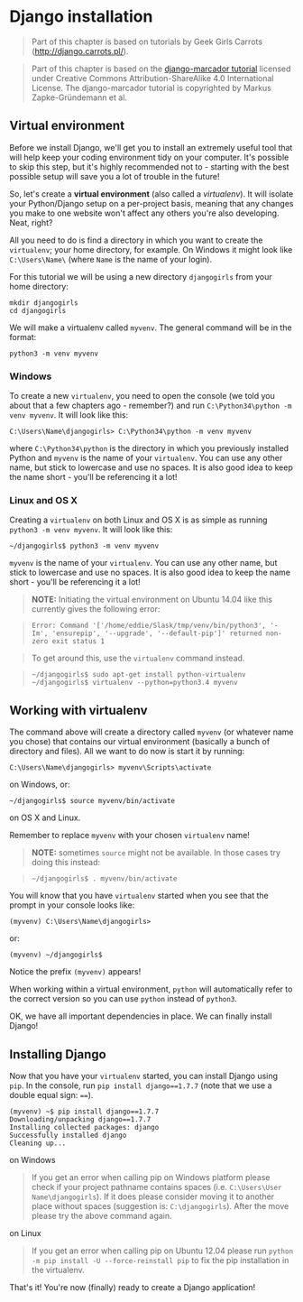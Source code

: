 # Django installation

> Part of this chapter is based on tutorials by Geek Girls Carrots (http://django.carrots.pl/).

> Part of this chapter is based on the [django-marcador
tutorial](http://django-marcador.keimlink.de/) licensed under Creative Commons
Attribution-ShareAlike 4.0 International License. The django-marcador tutorial
is copyrighted by Markus Zapke-Gründemann et al.


## Virtual environment

Before we install Django, we'll get you to install an extremely useful tool that will help keep your coding environment tidy on your computer. It's possible to skip this step, but it's highly recommended not to - starting with the best possible setup will save you a lot of trouble in the future!

So, let's create a **virtual environment** (also called a *virtualenv*). It will isolate your Python/Django setup on a per-project basis, meaning that any changes you make to one website won't affect any others you're also developing. Neat, right?

All you need to do is find a directory in which you want to create the `virtualenv`; your home directory, for example. On Windows it might look like `C:\Users\Name\` (where `Name` is the name of your login).

For this tutorial we will be using a new directory `djangogirls` from your home directory:

    mkdir djangogirls
    cd djangogirls

We will make a virtualenv called `myvenv`. The general command will be in the format:

    python3 -m venv myvenv

### Windows

To create a new `virtualenv`, you need to open the console (we told you about that a few chapters ago - remember?) and run `C:\Python34\python -m venv myvenv`. It will look like this:

    C:\Users\Name\djangogirls> C:\Python34\python -m venv myvenv

where `C:\Python34\python` is the directory in which you previously installed Python and `myvenv` is the name of your `virtualenv`. You can use any other name, but stick to lowercase and use no spaces. It is also good idea to keep the name short - you'll be referencing it a lot!

### Linux and OS X

Creating a `virtualenv` on both Linux and OS X is as simple as running `python3 -m venv myvenv`.
It will look like this:

    ~/djangogirls$ python3 -m venv myvenv

`myvenv` is the name of your `virtualenv`. You can use any other name, but stick to lowercase and use no spaces. It is also good idea to keep the name short - you'll be referencing it a lot!

> __NOTE:__ Initiating the virtual environment on Ubuntu 14.04 like this currently gives the following error:

>     Error: Command '['/home/eddie/Slask/tmp/venv/bin/python3', '-Im', 'ensurepip', '--upgrade', '--default-pip']' returned non-zero exit status 1

> To get around this, use the `virtualenv` command instead.

>     ~/djangogirls$ sudo apt-get install python-virtualenv
>     ~/djangogirls$ virtualenv --python=python3.4 myvenv


## Working with virtualenv

The command above will create a directory called `myvenv` (or whatever name you chose) that contains our virtual environment (basically a bunch of directory and files). All we want to do now is start it by running:

    C:\Users\Name\djangogirls> myvenv\Scripts\activate

on Windows, or:

    ~/djangogirls$ source myvenv/bin/activate

on OS X and Linux.

Remember to replace `myvenv` with your chosen `virtualenv` name!

> __NOTE:__ sometimes `source` might not be available. In those cases try doing this instead:

>     ~/djangogirls$ . myvenv/bin/activate



You will know that you have `virtualenv` started when you see that the prompt in your console looks like:

    (myvenv) C:\Users\Name\djangogirls>

or:

    (myvenv) ~/djangogirls$

Notice the prefix `(myvenv)` appears!

When working within a virtual environment, `python` will automatically refer to the correct version so you can use `python` instead of `python3`.

OK, we have all important dependencies in place. We can finally install Django!

## Installing Django

Now that you have your `virtualenv` started, you can install Django using `pip`. In the console, run `pip install django==1.7.7` (note that we use a double equal sign: `==`).

    (myvenv) ~$ pip install django==1.7.7
    Downloading/unpacking django==1.7.7
    Installing collected packages: django
    Successfully installed django
    Cleaning up...

on Windows
> If you get an error when calling pip on Windows platform please check if your project pathname contains spaces (i.e. `C:\Users\User Name\djangogirls`). If it does please consider moving it to another place without spaces (suggestion is: `C:\djangogirls`). After the move please try the above command again.

on Linux
> If you get an error when calling pip on Ubuntu 12.04 please run `python -m pip install -U --force-reinstall pip` to fix the pip installation in the virtualenv.

That's it! You're now (finally) ready to create a Django application!
